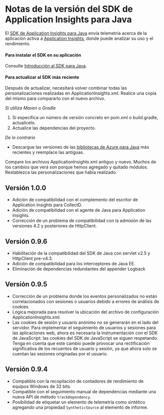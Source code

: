 <properties 
	pageTitle="Notas de la versión de Application Insights" 
	description="Las actualizaciones más recientes." 
	services="application-insights" 
    documentationCenter=""
	authors="alancameronwills" 
	manager="douge"/>
<tags 
	ms.service="application-insights" 
	ms.workload="tbd" 
	ms.tgt_pltfrm="ibiza" 
	ms.devlang="na" 
	ms.topic="article" 
	ms.date="06/18/2015" 
	ms.author="awills"/>
 
# Notas de la versión del SDK de Application Insights para Java

El [SDK de Application Insights para Java](app-insights-java-get-started.md) envía telemetría acerca de la aplicación activa a [Application Insights](http://azure.microsoft.com/services/application-insights/), donde puede analizar su uso y el rendimiento.

#### Para instalar el SDK en su aplicación

Consulte [Introducción al SDK para Java](app-insights-java-get-started.md).

#### Para actualizar al SDK más reciente 

Después de actualizar, necesitará volver combinar todas las personalizaciones realizadas en ApplicationInsights.xml. Realice una copia del mismo para compararlo con el nuevo archivo.

*Si utiliza Maven o Gradle*

1. Si especifica un número de versión concreto en pom.xml o build.gradle, actualícelo.
2. Actualice las dependencias del proyecto.

*De lo contrario*

* Descargue las versiones de las [bibliotecas de Azure para Java](http://dl.msopentech.com/lib/PackageForWindowsAzureLibrariesForJava.html) más recientes y reemplace las antiguas. 
 
Compare los archivos ApplicationInsights.xml antiguo y nuevo. Muchos de los cambios que verá son porque hemos agregado y quitado módulos. Restablezca las personalizaciones que había realizado.

## Versión 1.0.0
- Adición de compatibilidad con el complemento del escritor de Application Insights para CollectD.
- Adición de compatibilidad con el agente de Java para Application Insights.
- Corrección de un problema de compatibilidad con la admisión de las versiones 4.2 y posteriores de HttpClient.

## Versión 0.9.6
- Habilitación de la compatibilidad del SDK de Java con servlet v2.5 y HttpClient pre-v4.3.
- Adición de compatibilidad para los interceptores de Java EE.
- Eliminación de dependencias redundantes del appender Logback

## Versión 0.9.5  

- Corrección de un problema donde los eventos personalizados no están correlacionados con sesiones o usuarios debido a errores de análisis de cookies.  
- Lógica mejorada para resolver la ubicación del archivo de configuración ApplicationInsights.xml.
- Las cookies de sesión y usuario anónimo no se generarán en el lado del servidor. Para implementar el seguimiento de usuarios y sesiones para las aplicaciones web, ahora es necesaria la instrumentación con el SDK de JavaScript: las cookies del SDK de JavaScript se siguen respetando. Tenga en cuenta que este cambio puede provocar una rectificación significativa de los recuentos de usuario y sesión, ya que ahora solo se cuentan las sesiones originadas por el usuario.

## Versión 0.9.4

- Compatible con la recopilación de contadores de rendimiento de equipos Windows de 32 bits.
- Compatible con el seguimiento manual de dependencias mediante una nueva API de método ```trackDependency```.
- Posibilidad de etiquetar un elemento de telemetría como sintético agregando una propiedad ```SyntheticSource``` al elemento de informe.
 

<!---HONumber=August15_HO6-->